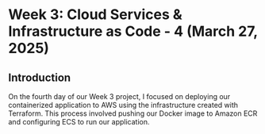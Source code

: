 # Week 3: Cloud Services & Infrastructure as Code - 4 (March 27, 2025)

## Introduction

On the fourth day of our Week 3 project, I focused on deploying our containerized application to AWS using the infrastructure created with Terraform. This process involved pushing our Docker image to Amazon ECR and configuring ECS to run our application.

